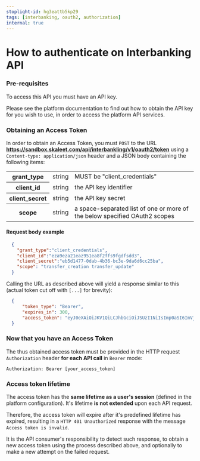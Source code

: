 ```yaml
---
stoplight-id: hg3eattb5kp29
tags: [interbanking, oauth2, authorization]
internal: true
---
```


# How to authenticate on Interbanking API

### Pre-requisites

To access this API you must have an API key.

Please see the platform documentation to find out how to obtain the API key for you wish to use, in order to access the platform API services.

### Obtaining an Access Token

In order to obtain an Access Token, you must `POST` to the URL **<https://sandbox.skaleet.com/api/interbankling/v1/oauth2/token>** using a `Content-type: application/json` header and a JSON body containing the following items:

<table>
<tr><th>grant_type</th><td>string</td><td>MUST be "client_credentials"</td></tr>
<tr><th>client_id</th><td>string</td><td>the API key identifier</td></tr>
<tr><th>client_secret</th><td>string</td><td>the API key secret</td></tr>
<tr><th>scope</th><td>string</td><td>a space-separated list of one or more of the below specified OAuth2 scopes</td></tr>
</table>



#### Request body example

```json
  {
    "grant_type":"client_credentials", 
    "client_id":"eza9eza21eaz951ea8f2ffs9fgdfsdd3", 
    "client_secret":"eb5d1477-0dab-4b36-bc3e-9da6d6cc25ba",
    "scope": "transfer_creation transfer_update"
  }
```

Calling the URL as described above will yield a response similar to this (actual token cut off with `[...]` for brevity):

```json
  {
      "token_type": "Bearer",
      "expires_in": 300,
      "access_token": "eyJ0eXAiOiJKV1QiLCJhbGciOiJSUzI1NiIsImp0aSI6ImVjNTY0MzI5ODNiMzJj[...]"
  }
```

### Now that you have an Access Token

The thus obtained access token must be provided in the HTTP request `Authorization` header **for each API call** in `Bearer` mode:

`Authorization: Bearer [your_access_token]`

### Access token lifetime

The access token has the **same lifetime as a user's session** (defined in the platform configuration). It's lifetime **is not extended** upon each API request.

Therefore, the access token will expire after it's predefined lifetime has expired, resulting in a `HTTP 401 Unauthorized` response with the message `Access token is invalid`.

It is the API consumer's responsibility to detect such response, to obtain a new access token using the process described above, and optionally to make a new attempt on the failed request.
